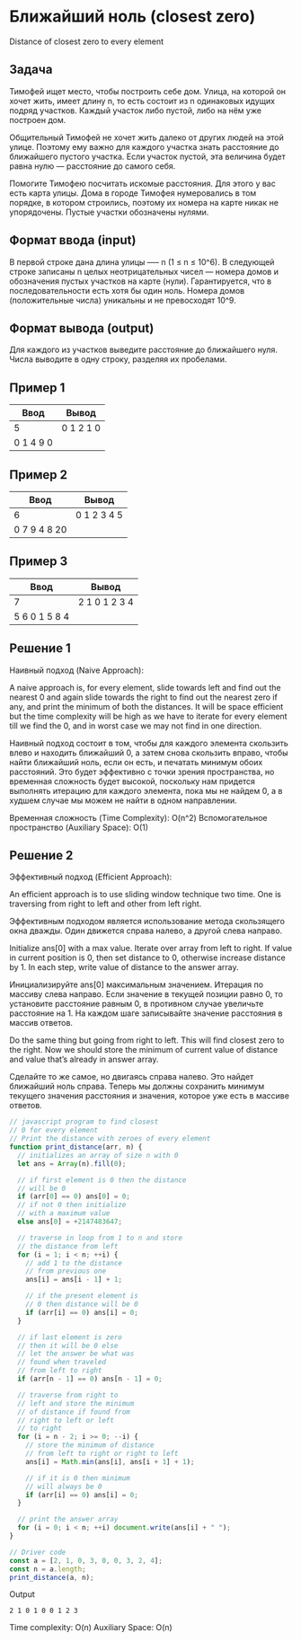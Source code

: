 # Ближайший ноль (closest zero)

Distance of closest zero to every element

## Задача

Тимофей ищет место, чтобы построить себе дом. Улица, на которой он хочет жить, имеет длину n, то есть состоит из n одинаковых идущих подряд участков. Каждый участок либо пустой, либо на нём уже построен дом.

Общительный Тимофей не хочет жить далеко от других людей на этой улице. Поэтому ему важно для каждого участка знать расстояние до ближайшего пустого участка. Если участок пустой, эта величина будет равна нулю — расстояние до самого себя.

Помогите Тимофею посчитать искомые расстояния. Для этого у вас есть карта улицы. Дома в городе Тимофея нумеровались в том порядке, в котором строились, поэтому их номера на карте никак не упорядочены. Пустые участки обозначены нулями.

## Формат ввода (input)

В первой строке дана длина улицы —– n (1 ≤ n ≤ 10^6). В следующей строке записаны n целых неотрицательных чисел — номера домов и обозначения пустых участков на карте (нули). Гарантируется, что в последовательности есть хотя бы один ноль. Номера домов (положительные числа) уникальны и не превосходят 10^9.

## Формат вывода (output)

Для каждого из участков выведите расстояние до ближайшего нуля. Числа выводите в одну строку, разделяя их пробелами.

## Пример 1

| Ввод      | Вывод     |
| --------- | --------- |
| 5         | 0 1 2 1 0 |
| 0 1 4 9 0 |           |

## Пример 2

| Ввод         | Вывод       |
| ------------ | ----------- |
| 6            | 0 1 2 3 4 5 |
| 0 7 9 4 8 20 |             |

## Пример 3

| Ввод          | Вывод         |
| ------------- | ------------- |
| 7             | 2 1 0 1 2 3 4 |
| 5 6 0 1 5 8 4 |               |

## Решение 1

Наивный подход (Naive Approach):

A naive approach is, for every element, slide towards left and find out the nearest 0 and again slide towards the right to find out the nearest zero if any, and print the minimum of both the distances. It will be space efficient but the time complexity will be high as we have to iterate for every element till we find the 0, and in worst case we may not find in one direction.

Наивный подход состоит в том, чтобы для каждого элемента скользить влево и находить ближайший 0, а затем снова скользить вправо, чтобы найти ближайший ноль, если он есть, и печатать минимум обоих расстояний. Это будет эффективно с точки зрения пространства, но временная сложность будет высокой, поскольку нам придется выполнять итерацию для каждого элемента, пока мы не найдем 0, а в худшем случае мы можем не найти в одном направлении.

Временная сложность (Time Complexity): O(n^2)
Вспомогательное пространство (Auxiliary Space): O(1)

## Решение 2

Эффективный подход (Efficient Approach):

An efficient approach is to use sliding window technique two time. One is traversing from right to left and other from left right.

Эффективным подходом является использование метода скользящего окна дважды. Один движется справа налево, а другой слева направо.

Initialize ans[0] with a max value. Iterate over array from left to right. If value in current position is 0, then set distance to 0, otherwise increase distance by 1. In each step, write value of distance to the answer array.

Инициализируйте ans[0] максимальным значением. Итерация по массиву слева направо. Если значение в текущей позиции равно 0, то установите расстояние равным 0, в противном случае увеличьте расстояние на 1. На каждом шаге записывайте значение расстояния в массив ответов.

Do the same thing but going from right to left. This will find closest zero to the right. Now we should store the minimum of current value of distance and value that’s already in answer array.

Сделайте то же самое, но двигаясь справа налево. Это найдет ближайший ноль справа. Теперь мы должны сохранить минимум текущего значения расстояния и значения, которое уже есть в массиве ответов.

```javascript
// javascript program to find closest
// 0 for every element
// Print the distance with zeroes of every element
function print_distance(arr, n) {
  // initializes an array of size n with 0
  let ans = Array(n).fill(0);

  // if first element is 0 then the distance
  // will be 0
  if (arr[0] == 0) ans[0] = 0;
  // if not 0 then initialize
  // with a maximum value
  else ans[0] = +2147483647;

  // traverse in loop from 1 to n and store
  // the distance from left
  for (i = 1; i < n; ++i) {
    // add 1 to the distance
    // from previous one
    ans[i] = ans[i - 1] + 1;

    // if the present element is
    // 0 then distance will be 0
    if (arr[i] == 0) ans[i] = 0;
  }

  // if last element is zero
  // then it will be 0 else
  // let the answer be what was
  // found when traveled
  // from left to right
  if (arr[n - 1] == 0) ans[n - 1] = 0;

  // traverse from right to
  // left and store the minimum
  // of distance if found from
  // right to left or left
  // to right
  for (i = n - 2; i >= 0; --i) {
    // store the minimum of distance
    // from left to right or right to left
    ans[i] = Math.min(ans[i], ans[i + 1] + 1);

    // if it is 0 then minimum
    // will always be 0
    if (arr[i] == 0) ans[i] = 0;
  }

  // print the answer array
  for (i = 0; i < n; ++i) document.write(ans[i] + " ");
}

// Driver code
const a = [2, 1, 0, 3, 0, 0, 3, 2, 4];
const n = a.length;
print_distance(a, n);
```

Output

```
2 1 0 1 0 0 1 2 3
```

Time complexity: O(n)
Auxiliary Space: O(n)
